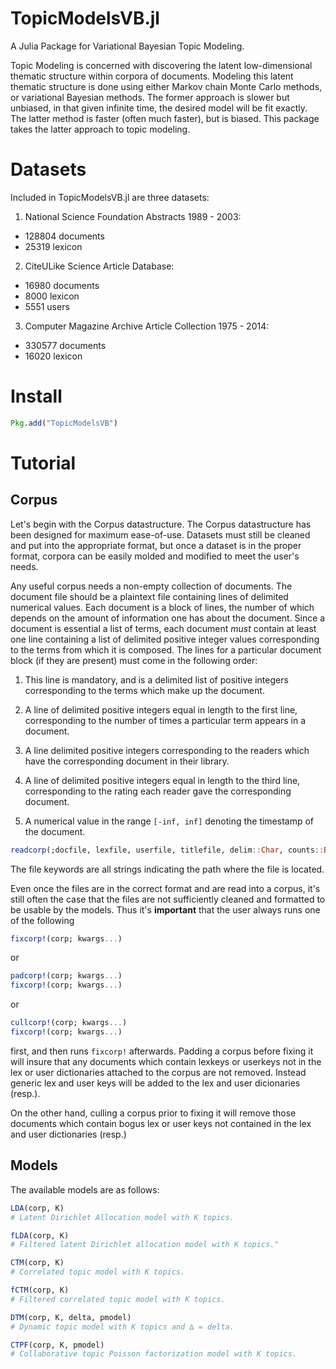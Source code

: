 # TopicModelsVB.jl
A Julia Package for Variational Bayesian Topic Modeling.

Topic Modeling is concerned with discovering the latent low-dimensional thematic structure within corpora of documents.  Modeling this latent thematic structure is done using either Markov chain Monte Carlo methods, or variational Bayesian methods.  The former approach is slower but unbiased, in that given infinite time, the desired model will be fit exactly.  The latter method is faster (often much faster), but is biased.  This package takes the latter approach to topic modeling.

# Datasets
Included in TopicModelsVB.jl are three datasets:

1. National Science Foundation Abstracts 1989 - 2003:
  * 128804 documents
  * 25319 lexicon

2. CiteULike Science Article Database:
  * 16980 documents
  * 8000 lexicon
  * 5551 users

3. Computer Magazine Archive Article Collection 1975 - 2014:
  * 330577 documents
  * 16020 lexicon

# Install
```julia
Pkg.add("TopicModelsVB")
```

# Tutorial
## Corpus
Let's begin with the Corpus datastructure.  The Corpus datastructure has been designed for maximum ease-of-use.  Datasets must still be cleaned and put into the appropriate format, but once a dataset is in the proper format, corpora can be easily molded and modified to meet the user's needs.

Any useful corpus needs a non-empty collection of documents.  The document file should be a plaintext file containing lines of delimited numerical values.  Each document is a block of lines, the number of which depends on the amount of information one has about the document.  Since a document is essential a list of terms, each document *must* contain at least one line containing a list of delimited positive integer values corresponding to the terms from which it is composed.  The lines for a particular document block (if they are present) must come in the following order:

1. This line is mandatory, and is a delimited list of positive integers corresponding to the terms which make up the document.

2. A line of delimited positive integers equal in length to the first line, corresponding to the number of times a particular term appears in a document.

3. A line delimited positive integers corresponding to the readers which have the corresponding document in their library.

4. A line of delimited positive integers equal in length to the third line, corresponding to the rating each reader gave the corresponding document.

5. A numerical value in the range ```[-inf, inf]``` denoting the timestamp of the document.

```julia
readcorp(;docfile, lexfile, userfile, titlefile, delim::Char, counts::Bool, readers::Bool, ratings::Bool, stamps::Bool)
```

The file keywords are all strings indicating the path where the file is located.

Even once the files are in the correct format and are read into a corpus, it's still often the case that the files are not sufficiently cleaned and formatted to be usable by the models.  Thus it's **important** that the user always runs one of the following
```julia
fixcorp!(corp; kwargs...)
```
or
```julia
padcorp!(corp; kwargs...)
fixcorp!(corp; kwargs...)
```
or
```julia
cullcorp!(corp; kwargs...)
fixcorp!(corp; kwargs...)
```
first, and then runs ```fixcorp!``` afterwards.  Padding a corpus before fixing it will insure that any documents which contain lexkeys or userkeys not in the lex or user dictionaries attached to the corpus are not removed.  Instead generic lex and user keys will be added to the lex and user dicionaries (resp.).

On the other hand, culling a corpus prior to fixing it will remove those documents which contain bogus lex or user keys not contained in the lex and user dictionaries (resp.)

## Models
The available models are as follows:
```julia
LDA(corp, K)
# Latent Dirichlet Allocation model with K topics.

fLDA(corp, K)
# Filtered latent Dirichlet allocation model with K topics."

CTM(corp, K)
# Correlated topic model with K topics.

fCTM(corp, K)
# Filtered correlated topic model with K topics.

DTM(corp, K, delta, pmodel)
# Dynamic topic model with K topics and ∆ = delta.

CTPF(corp, K, pmodel)
# Collaborative topic Poisson factorization model with K topics.
```

